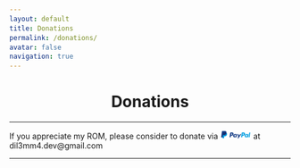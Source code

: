 ```yaml
---
layout: default
title: Donations
permalink: /donations/
avatar: false
navigation: true
---
```

<h1 align="center">Donations</h1>

<hr>

<p>If you appreciate my ROM, please consider to donate via <img src="/assets/img/paypal.png" style="width: 11%"> at dil3mm4.dev@gmail.com</p>

<hr>

